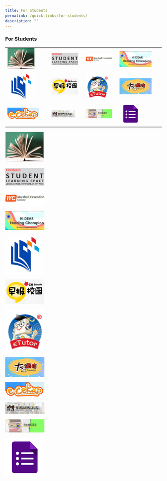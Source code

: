 ```yaml
---
title: For Students
permalink: /quick-links/for-students/
description: ""
---
```

### For Students

|  	|  	|  	|  	|
|---	|---	|---	|---	|
| <a href="https://schoolibrary.moe.edu.sg/sembawangpri/cgi-bin/spydus.exe/MSGTRN/WPAC/HOME"><img style="width:70%" src="/images/OPAC2.png"> 	| <a href="https://vle.learning.moe.edu.sg/login"><img style="width:90%" src="/images/link1.png">  	| <a href="https://www.mconline.sg/LEAD/login/lms_login.aspx"><img style="width:90%" src="/images/link2.png"> 	| <a href="https://sites.google.com/moe.edu.sg/sbpshidear/home"><img style="width:80%" src="/images/link3.png"> 	|
| <a href="https://www.nlb.gov.sg/SearchDiscover/ExploreourPublications/RecommendedReads/ForChildren.aspx"><img style="width:70%" src="/images/link4.png"> 	|  <a href="https://www.zbschools.sg/"><img style="width:90%" src="/images/link5.png">	|  <a href="https://sembawangpri.moe.edu.sg/qql/slot/u508/Quick%20Links/eZhishi.PNG"><img style="width:80%" src="/images/link6.png">	|  <a href="http://www.tuvideos.sg/cos/o.x?c=/ca7_tuvid/user&func=login"><img style="width:80%" src="/images/link7.png">	|
|  <a href="https://www.mtl.moe.edu.sg/ecekap"><img style="width:80%" src="/images/link9.png">	|  <a href="https://go.gov.sg/sbpsbuzz"><img style="width:80%" src="/images/link13.png">	| <a href="https://go.gov.sg/sbpscleclass"><img style="width:90%" src="/images/link11.png"> 	|  <a href="https://forms.gle/tdRBGjDJx2hv7rUu5"><img style="width:55%" src="/images/link12.png">	|

<p><a href="https://schoolibrary.moe.edu.sg/sembawangpri/cgi-bin/spydus.exe/MSGTRN/WPAC/HOME"> 
<img style="width:25%" src="/images/OPAC2.png"> 

<p><a href="https://vle.learning.moe.edu.sg/login"> 
<img style="width:25%" src="/images/link1.png">  
</a></p>


<p><a href="https://www.mconline.sg/LEAD/login/lms_login.aspx"> 
<img style="width:25%" src="/images/link2.png">  
</a></p>


<p><a href="https://sites.google.com/moe.edu.sg/sbpshidear/home"> 
<img style="width:25%" src="/images/link3.png">  
</a></p>


<p><a href="https://www.nlb.gov.sg/SearchDiscover/ExploreourPublications/RecommendedReads/ForChildren.aspx"> 
<img style="width:25%" src="/images/link4.png">  
</a></p>

<p><a href="https://www.zbschools.sg/"> 
<img style="width:25%" src="/images/link5.png">  
</a></p>

<p><a href="https://sembawangpri.moe.edu.sg/qql/slot/u508/Quick%20Links/eZhishi.PNG"> 
<img style="width:25%" src="/images/link6.png">  
</a></p>

<p><a href="http://www.tuvideos.sg/cos/o.x?c=/ca7_tuvid/user&func=login"> 
<img style="width:25%" src="/images/link7.png">  
</a></p>
	
<p><a href="https://www.mtl.moe.edu.sg/ecekap"> 
<img style="width:25%" src="/images/link9.png">  
	
</a></p>

<p><a href="https://go.gov.sg/sbpsbuzz"> 
<img style="width:25%" src="/images/link13.png">  
	
</a></p>


<p><a href="https://go.gov.sg/sbpscleclass"> 
<img style="width:25%" src="/images/link11.png">  
	
</a></p>


<p><a href="https://forms.gle/tdRBGjDJx2hv7rUu5"> 
<img style="width:25%" src="/images/link12.png">  
	
</a></p>